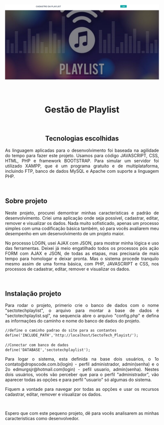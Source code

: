 <h1 align="center">
    <img src="img\imgReadme\imagem01.png">
</h1>
<br>
<h1 align="center">Gestão de Playlist</h1>
<br>
<h2 align="center">Tecnologias escolhidas</h2>
<p align="justify">As linguagem aplicadas para o desenvolvimento foi baseada na agilidade do tempo para fazer este projeto. Usamos para código
JAVASCRIPT, CSS, HTML, PHP e framework BOOTSTRAP. Para simular um servidor foi utilizado XAMPP, que é um programa gratuíto e de multiplataforma, incluindo FTP, banco de dados MySQL e Apache com suporte a linguagem PHP. </p>
<br>
<h2 align="left">Sobre projeto</h2>
<p align="justify">Neste projeto, procurei demontrar minhas caracteristicas e padrão de desenvolvimento. Criei uma aplicação onde seja possível, cadastrar, editar, remover e visualizar os dados. Nada muito sofisticado, apenas um processo simples com uma codificação básica também, só para vocês avaliarem meu desempenho em um desenvolvimento de um projeto maior.</p>
<p align="justify">No processo LOGIN, usei AJAX com JSON, para mostrar minha lógica e uso das ferramentas. Deixei já meio engatilhado todos os processos pós ação FORM com AJAX e JSON, de todas as etapas, mas precisaria de mais tempo para homologar e deixar pronta. Mas o sistema procede tranquilo mesmo assim de uma forma básica, com PHP, JAVASCRIPT e CSS, nos processos de cadastrar, editar, remover e visualizar os dados.</p> 
<br>
<h2 align="left">Instalação projeto</h2>
<p align="justify">Para rodar o projeto, primerio crie o banco de dados com o nome "sectotechplaylist", o arquivo para montar a base de dados é "sectotechplaylist.sql", na sequencia abre o arquivo "config.php" e defina as informações do caminho e nome do banco de dados do projeto.

    //define o caminho padrao do site para as contantes
    define('INCLUDE_PATH','http://localhost/SectoTech_Playist/');

	//Conectar com banco de dados
	define('DATABASE','sectotechplaylist');	

</p>
<p align="justify">Para logar o sistema, esta definida na base dois usuários, o 1o contato@dropscode.com.b(login) - perfil administrador, admin(senha) e o 2o edmurgsjr@hotmail.com(login) - pefil usuario, admin(senha). Nestes dois usuários, vocês vão perceber que para o perfil "administrador", vão aparecer todas as opções e para perfil "usuario" só algumas do sistema.</p> 
<p align="justify">Fiquem a vontade para navegar por todas as opções e usar os recursos cadastrar, editar, remover e visualizar os dados.</p> 
<br>
<p align="justify">Espero que com este pequeno projeto, dê para vocês analisarem as minhas caracteristicas como desenvolvedor.</p>
